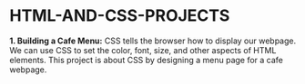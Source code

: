 # HTML-AND-CSS-PROJECTS

**1. Building a Cafe Menu:**
CSS tells the browser how to display our webpage. We can use CSS to set the color, font, size, and other aspects of HTML elements.
This project is about CSS by designing a menu page for a cafe webpage. 
